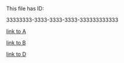 This file has ID:

33333333-3333-3333-3333-333333333333

[link to A](./../A.md)

[link to B](./../B.md) 

[link to D](./x2nested/D.md)